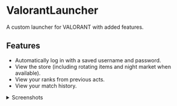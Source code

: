 # ValorantLauncher
A custom launcher for VALORANT with added features.

## Features
- Automatically log in with a saved username and password.
- View the store (including rotating items and night market when available).
- View your ranks from previous acts.
- View your match history.

<details>
<summary> Screenshots </summary>

## Home

![Home](./Docs/Images/Home.png)

## Store

![Store](./Docs/Images/Store.png)

## Career

![Career](./Docs/Images/Career.png)
</details> 